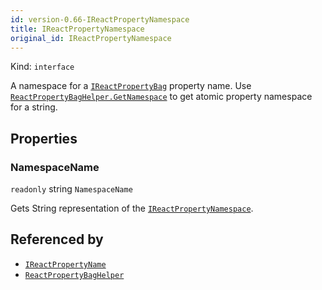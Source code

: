 ```yaml
---
id: version-0.66-IReactPropertyNamespace
title: IReactPropertyNamespace
original_id: IReactPropertyNamespace
---
```


Kind: `interface`



A namespace for a [`IReactPropertyBag`](IReactPropertyBag) property name.
Use [`ReactPropertyBagHelper.GetNamespace`](ReactPropertyBagHelper#getnamespace) to get atomic property namespace for a string.

## Properties
### NamespaceName
`readonly`  string `NamespaceName`

Gets String representation of the [`IReactPropertyNamespace`](IReactPropertyNamespace).






## Referenced by
- [`IReactPropertyName`](IReactPropertyName)
- [`ReactPropertyBagHelper`](ReactPropertyBagHelper)
